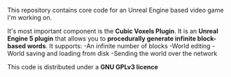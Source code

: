 This repository contains core code for an Unreal Engine based video game I'm working on.

It's most important component is the **Cubic Voxels Plugin**. 
It is an **Unreal Engine 5 plugin** that allows you to **procedurally generate infinite block-based words**. It supports:
  -An infinite number of blocks
  -World editing
  -World saving and loading from disk
  -Sending the world over the network

This code is distributed under a **GNU GPLv3 licence**

